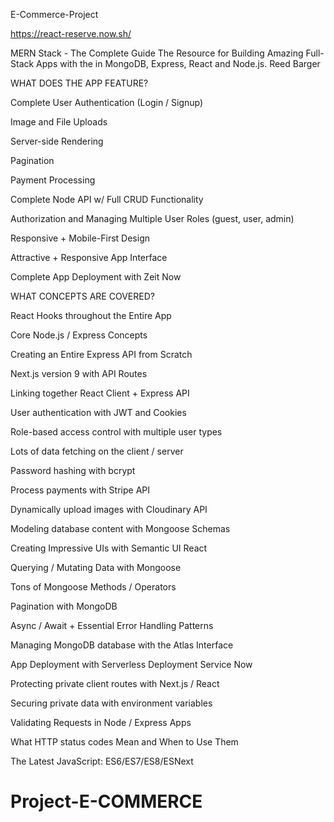 E-Commerce-Project

https://react-reserve.now.sh/

MERN Stack - The Complete Guide The Resource for Building Amazing Full-Stack Apps with the in MongoDB, Express, React and Node.js. Reed Barger


WHAT DOES THE APP FEATURE?

Complete User Authentication (Login / Signup)

Image and File Uploads

Server-side Rendering

Pagination

Payment Processing

Complete Node API w/ Full CRUD Functionality

Authorization and Managing Multiple User Roles (guest, user, admin)

Responsive + Mobile-First Design

Attractive + Responsive App Interface

Complete App Deployment with Zeit Now


WHAT CONCEPTS ARE COVERED?

React Hooks throughout the Entire App

Core Node.js / Express Concepts

Creating an Entire Express API from Scratch

Next.js version 9 with API Routes

Linking together React Client + Express API

User authentication with JWT and Cookies

Role-based access control with multiple user types

Lots of data fetching on the client / server

Password hashing with bcrypt

Process payments with Stripe API

Dynamically upload images with Cloudinary API

Modeling database content with Mongoose Schemas

Creating Impressive UIs with Semantic UI React

Querying / Mutating Data with Mongoose

Tons of Mongoose Methods / Operators

Pagination with MongoDB

Async / Await + Essential Error Handling Patterns

Managing MongoDB database with the Atlas Interface

App Deployment with Serverless Deployment Service Now

Protecting private client routes with Next.js / React

Securing private data with environment variables

Validating Requests in Node / Express Apps

What HTTP status codes Mean and When to Use Them

The Latest JavaScript: ES6/ES7/ES8/ESNext
# Project-E-COMMERCE
